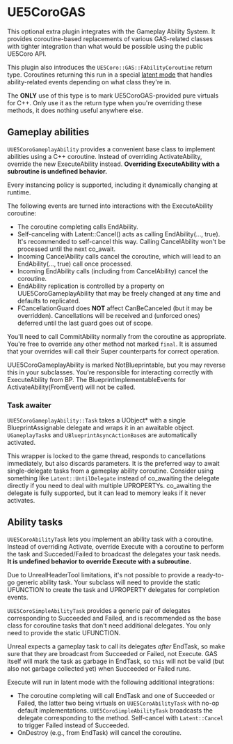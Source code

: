 # UE5CoroGAS

This optional extra plugin integrates with the Gameplay Ability System.
It provides coroutine-based replacements of various GAS-related classes with
tighter integration than what would be possible using the public UE5Coro API.

This plugin also introduces the `UE5Coro::GAS::FAbilityCoroutine` return type.
Coroutines returning this run in a special [latent mode](Async.md#latent-mode)
that handles ability-related events depending on what class they're in.

The **ONLY** use of this type is to mark UE5CoroGAS-provided pure virtuals for
C++.
Only use it as the return type when you're overriding these methods, it does
nothing useful anywhere else.

## Gameplay abilities

`UUE5CoroGameplayAbility` provides a convenient base class to implement
abilities using a C++ coroutine.
Instead of overriding ActivateAbility, override the new ExecuteAbility instead.
**Overriding ExecuteAbility with a subroutine is undefined behavior.**

Every instancing policy is supported, including it dynamically changing at
runtime.

The following events are turned into interactions with the ExecuteAbility
coroutine:

* The coroutine completing calls EndAbility.
* Self-canceling with Latent::Cancel() acts as calling EndAbility(..., true).
It's recommended to self-cancel this way.
Calling CancelAbility won't be processed until the next co_await.
* Incoming CancelAbility calls cancel the coroutine, which will lead to an
EndAbility(..., true) call once processed.
* Incoming EndAbility calls (including from CancelAbility) cancel the coroutine.
* EndAbility replication is controlled by a property on UUE5CoroGameplayAbility
that may be freely changed at any time and defaults to replicated.
* FCancellationGuard does **NOT** affect CanBeCanceled (but it may be overridden).
Cancellations will be received and (unforced ones) deferred until the last guard
goes out of scope.

You'll need to call CommitAbility normally from the coroutine as appropriate.
You're free to override any other method not marked `final`.
It is assumed that your overrides will call their Super counterparts for correct
operation.

UUE5CoroGameplayAbility is marked NotBlueprintable, but you may reverse this in
your subclasses.
You're responsible for interacting correctly with ExecuteAbility from BP.
The BlueprintImplementableEvents for ActivateAbility(FromEvent) will not be
called.

### Task awaiter

`UUE5CoroGameplayAbility::Task` takes a UObject* with a single
BlueprintAssignable delegate and wraps it in an awaitable object.
`UGameplayTask`s and `UBlueprintAsyncActionBase`s are automatically activated.

This wrapper is locked to the game thread, responds to cancellations
immediately, but also discards parameters.
It is the preferred way to await single-delegate tasks from a gameplay ability
coroutine.
Consider using something like `Latent::UntilDelegate` instead of co_awaiting the
delegate directly if you need to deal with multiple UPROPERTYs.
co_awaiting the delegate is fully supported, but it can lead to memory leaks if
it never activates.

## Ability tasks

`UUE5CoroAbilityTask` lets you implement an ability task with a coroutine.
Instead of overriding Activate, override Execute with a coroutine to perform the
task and Succeded/Failed to broadcast the delegates your task needs.<br>
**It is undefined behavior to override Execute with a subroutine.**

Due to UnrealHeaderTool limitations, it's not possible to provide a ready-to-go
generic ability task.
Your subclass will need to provide the static UFUNCTION to create the task and
UPROPERTY delegates for completion events.

`UUE5CoroSimpleAbilityTask` provides a generic pair of delegates corresponding
to Succeeded and Failed, and is recommended as the base class for coroutine
tasks that don't need additional delegates.
You only need to provide the static UFUNCTION.

Unreal expects a gameplay task to call its delegates _after_ EndTask, so make
sure that they are broadcast from Succeeded or Failed, not Execute.
GAS itself will mark the task as garbage in EndTask, so `this` will not be valid
(but also not garbage collected yet) when Succeeded or Failed runs.

Execute will run in latent mode with the following additional integrations:

* The coroutine completing will call EndTask and one of Succeeded or Failed,
the latter two being virtuals on `UUE5CoroAbilityTask` with no-op default
implementations.
`UUE5CoroSimpleAbilityTask` broadcasts the delegate corresponding to the method.
Self-cancel with `Latent::Cancel` to trigger Failed instead of Succeeded.
* OnDestroy (e.g., from EndTask) will cancel the coroutine.

